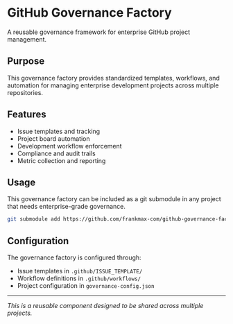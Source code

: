# GitHub Governance Factory

A reusable governance framework for enterprise GitHub project management.

## Purpose
This governance factory provides standardized templates, workflows, and automation for managing enterprise development projects across multiple repositories.

## Features
- Issue templates and tracking
- Project board automation
- Development workflow enforcement
- Compliance and audit trails
- Metric collection and reporting

## Usage
This governance factory can be included as a git submodule in any project that needs enterprise-grade governance.

```bash
git submodule add https://github.com/frankmax-com/github-governance-factory.git governance
```

## Configuration
The governance factory is configured through:
- Issue templates in `.github/ISSUE_TEMPLATE/`
- Workflow definitions in `.github/workflows/`
- Project configuration in `governance-config.json`

---

*This is a reusable component designed to be shared across multiple projects.*
